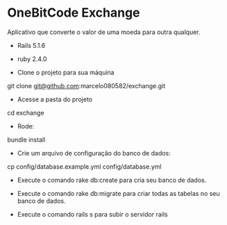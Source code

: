 # OneBitCode Exchange

Aplicativo que converte o valor de uma moeda para outra qualquer.

* Rails 5.1.6

* ruby 2.4.0

* Clone o projeto para sua máquina

git clone git@github.com:marcelo080582/exchange.git

* Acesse a pasta do projeto

cd exchange

* Rode:

bundle install

* Crie um arquivo de configuração do banco de dados:

cp config/database.example.yml config/database.yml

* Execute o comando rake db:create para cria seu banco de dados.

* Execute o comando rake db:migrate para criar todas as tabelas no seu banco de dados.

* Execute o comando rails s para subir o servidor rails

